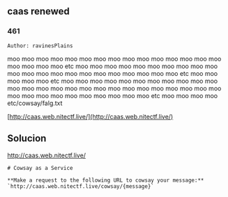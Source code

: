 
## caas renewed

### 461

`Author: ravinesPlains`

moo moo moo moo moo moo moo moo moo moo moo moo moo moo moo moo moo moo moo etc moo moo moo moo moo moo moo moo moo moo moo moo moo moo moo moo moo moo moo moo moo moo etc moo moo moo moo moo etc moo moo moo moo moo moo moo moo moo moo moo moo moo moo moo moo moo moo moo moo moo moo moo moo moo moo moo moo moo moo moo moo moo moo moo moo etc moo moo moo moo etc/cowsay/falg.txt

[](http://caas.web.nitectf.live/)[http://caas.web.nitectf.live/](http://caas.web.nitectf.live/)




## Solucion

http://caas.web.nitectf.live/
```
# Cowsay as a Service

**Make a request to the following URL to cowsay your message:**  
`http://caas.web.nitectf.live/cowsay/{message}`
```

```

```